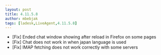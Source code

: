 ```yaml
---
layout: post
title: 4.11.5.8
author: mbebjak
tags: [ladesk,LiveAgent,4.11.5.8]
---
```


- [Fix] Ended chat window showing after reload in Firefox on some pages
- [Fix] Chat does not work in when japan language is used
- [Fix] IMAP fetching does not work correctly with some servers
